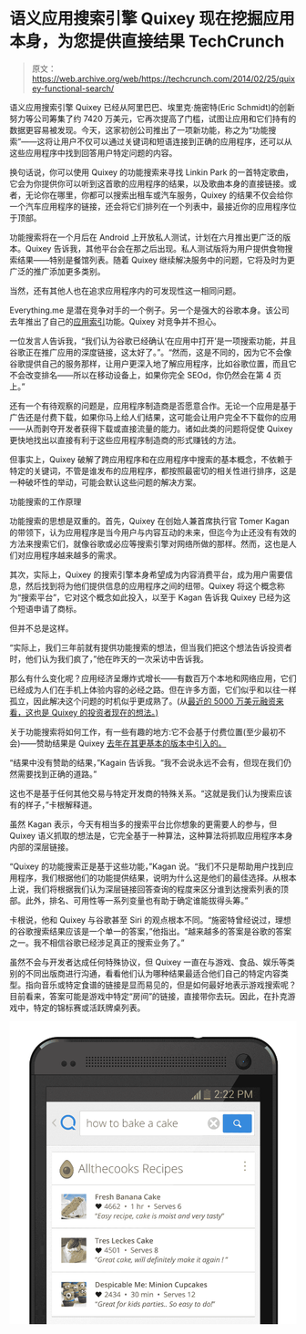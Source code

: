 # 语义应用搜索引擎 Quixey 现在挖掘应用本身，为您提供直接结果 TechCrunch

> 原文：<https://web.archive.org/web/https://techcrunch.com/2014/02/25/quixey-functional-search/>

语义应用搜索引擎 Quixey 已经从阿里巴巴、埃里克·施密特(Eric Schmidt)的创新努力等公司筹集了约 7420 万美元，它再次提高了门槛，试图让应用和它们持有的数据更容易被发现。今天，这家初创公司推出了一项新功能，称之为“功能搜索”——这将让用户不仅可以通过关键词和短语连接到正确的应用程序，还可以从这些应用程序中找到回答用户特定问题的内容。

换句话说，你可以使用 Quixey 的功能搜索来寻找 Linkin Park 的一首特定歌曲，它会为你提供你可以听到这首歌的应用程序的结果，以及歌曲本身的直接链接。或者，无论你在哪里，你都可以搜索出租车或汽车服务，Quixey 的结果不仅会给你一个汽车应用程序的链接，还会将它们排列在一个列表中，最接近你的应用程序位于顶部。

功能搜索将在一个月后在 Android 上开放私人测试，计划在六月推出更广泛的版本。Quixey 告诉我，其他平台会在那之后出现。私人测试版将为用户提供食物搜索结果——特别是餐馆列表。随着 Quixey 继续解决服务中的问题，它将及时为更广泛的推广添加更多类别。

当然，还有其他人也在追求应用程序内的可发现性这一相同问题。

Everything.me 是潜在竞争对手的一个例子。另一个是强大的谷歌本身。该公司去年推出了自己的[应用索引](https://web.archive.org/web/20221209070529/https://beta.techcrunch.com/2013/10/31/android-4-4-kitkat-app-indexing/)功能。Quixey 对竞争并不担心。

一位发言人告诉我，“我们认为谷歌已经确认‘在应用中打开’是一项搜索功能，并且谷歌正在推广应用的深度链接，这太好了。”。“然而，这是不同的，因为它不会像谷歌提供自己的服务那样，让用户更深入地了解应用程序，比如谷歌位置，而且它不会改变排名——所以在移动设备上，如果你完全 SEOd，你仍然会在第 4 页上。”

还有一个有待观察的问题是，应用程序制造商是否愿意合作。无论一个应用是基于广告还是付费下载，如果你马上给人们结果，这可能会让用户完全不下载你的应用——从而剥夺开发者获得下载或直接流量的能力。诸如此类的问题将促使 Quixey 更快地找出以直接有利于这些应用程序制造商的形式赚钱的方法。

但事实上，Quixey 破解了跨应用程序和在应用程序中搜索的基本概念，不依赖于特定的关键词，不管是谁发布的应用程序，都按照最密切的相关性进行排序，这是一种破坏性的举动，可能会默认这些问题的解决方案。

功能搜索的工作原理

功能搜索的思想是双重的。首先，Quixey 在创始人兼首席执行官 Tomer Kagan 的带领下，认为应用程序是当今用户与内容互动的未来，但迄今为止还没有有效的方法来搜索它们，就像谷歌或必应等搜索引擎对网络所做的那样。然而，这也是人们对应用程序越来越多的需求。

其次，实际上，Quixey 的搜索引擎本身希望成为内容消费平台，成为用户需要信息，然后找到将为他们提供信息的应用程序之间的纽带。Quixey 将这个概念称为“搜索平台”，它对这个概念如此投入，以至于 Kagan 告诉我 Quixey 已经为这个短语申请了商标。

但并不总是这样。

“实际上，我们三年前就有提供功能搜索的想法，但当我们把这个想法告诉投资者时，他们认为我们疯了，”他在昨天的一次采访中告诉我。

那么有什么变化呢？应用经济呈爆炸式增长——有数百万个本地和网络应用，它们已经成为人们在手机上体验内容的必经之路。但在许多方面，它们似乎和以往一样孤立，因此解决这个问题的时机似乎更成熟了。(从[最近的 5000 万美元融资来看，这也是 Quixey 的投资者现在的想法。)](https://web.archive.org/web/20221209070529/https://beta.techcrunch.com/2013/10/03/quixey-series-c/)

关于功能搜索将如何工作，有一些有趣的地方:它不会基于付费位置(至少最初不会)——赞助结果是 Quixey [去年在其更基本的版本中引入的。](https://web.archive.org/web/20221209070529/https://beta.techcrunch.com/2013/06/27/quixey-adds-sponsored-results-to-its-app-search-engine-its-first-step-to-revenue-generation/)

“结果中没有赞助的结果，”Kagain 告诉我。“我不会说永远不会有，但现在我们仍然需要找到正确的道路。”

这也不是基于任何其他交易与特定开发商的特殊关系。“这就是我们认为搜索应该有的样子，”卡根解释道。

虽然 Kagan 表示，今天有相当多的搜索平台比你想象的更需要人的参与，但 Quixey 语义抓取的想法是，它完全基于一种算法，这种算法将抓取应用程序本身内部的深层链接。

“Quixey 的功能搜索正是基于这些功能，”Kagan 说。“我们不只是帮助用户找到应用程序，我们根据他们的功能提供结果，说明为什么这是他们的最佳选择。从根本上说，我们将根据我们认为深层链接回答查询的程度来区分谁到达搜索列表的顶部。此外，排名、可用性等一系列变量也有助于确定谁能拔得头筹。”

卡根说，他和 Quixey 与谷歌甚至 Siri 的观点根本不同。“施密特曾经说过，理想的谷歌搜索结果应该是一个单一的答案，”他指出。“越来越多的答案是谷歌的答案之一。我不相信谷歌已经涉足真正的搜索业务了。”

虽然不会与开发者达成任何特殊协议，但 Quixey 一直在与游戏、食品、娱乐等类别的不同出版商进行沟通，看看他们认为哪种结果最适合他们自己的特定内容类型。指向音乐或特定食谱的链接是显而易见的，但是如何最好地表示游戏搜索呢？目前看来，答案可能是游戏中特定“房间”的链接，直接带你去玩。因此，在扑克游戏中，特定的锦标赛或活跃牌桌列表。

![Allthecooks 3](img/546ac824bf76a398cf66af43e64d5a7c.png)